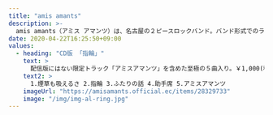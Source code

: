 ```yaml
---
title: "amis amants"
description: >-
  amis amants（アミス アマンツ）は、名古屋の２ピースロックバンド。バンド形式でのライブ活動を一時休止中。Gt.&Vo.高木勇気のソロ活動は続けております。
date: 2020-04-22T16:25:50+09:00
values:
  - heading: "CD版 「指輪」"
    text: >
      配信版にはない限定トラック「アミスアマンツ」を含めた至極の５曲入り。￥1,000(税込)。
    text2: >
      1.煙草も吸えるさ 2.指輪 3.ふたりの話 4.助手席 5.アミスアマンツ
    imageUrl: "https://amisamants.official.ec/items/28329733"
    image: "/img/img-al-ring.jpg"
---
```


